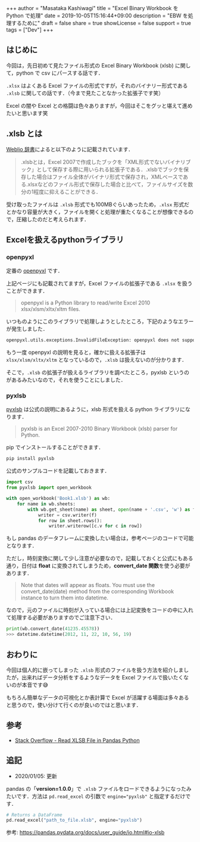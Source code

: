 +++
author = "Masataka Kashiwagi"
title = "Excel Binary Workbook を Python で処理"
date = 2019-10-05T15:16:44+09:00
description = "EBW を処理するために"
draft = false
share = true
showLicense = false
support = true
tags = ["Dev"]
+++

## はじめに

今回は，先日初めて見たファイル形式の Excel Binary Workbook (xlsb) に関して，python で csv にパースする話です．

`.xlsx` はよくある Excel ファイルの形式ですが，それのバイナリー形式である `.xlsb` に関しての話です．（今まで見たことなかった拡張子です笑）

Excel の闇や Excel との格闘は色々ありますが，今回はそこをグッと堪えて進めたいと思います笑

## .xlsb とは

[Weblio 辞書](https://www.weblio.jp/content/.xlsb)によると以下のように記載されています．
> .xlsbとは，Excel 2007で作成したブックを「XML形式でないバイナリブック」として保存する際に用いられる拡張子である．.xlsbでブックを保存した場合はファイル全体がバイナリ形式で保存され，XMLベースである.xlsxなどのファイル形式で保存した場合と比べて，ファイルサイズを数分の1程度に抑えることができる．

受け取ったファイルは `.xlsb` 形式でも100MBぐらいあったため，`.xlsx` 形式だとかなり容量が大きく，ファイルを開くと処理が重たくなることが想像できるので，圧縮したのだと考えられます．

## Excelを扱えるpythonライブラリ

### openpyxl

定番の [openpyxl](https://openpyxl.readthedocs.io/en/stable/) です．

上記ページにも記載されてますが，Excel ファイルの拡張子である `.xlsx` を扱うことができます．
> openpyxl is a Python library to read/write Excel 2010 xlsx/xlsm/xltx/xltm files.

いつものようにこのライブラリで処理しようとしたところ，下記のようなエラーが発生しました．

```bash
openpyxl.utils.exceptions.InvalidFileException: openpyxl does not support binary format .xlsb, please convert this file to .xlsx format if you want to open it with openpyxl
```

もう一度 openpyxl の説明を見ると，確かに扱える拡張子は `xlsx/xlsm/xltx/xltm` となっているので，`.xlsb` は扱えないのが分かります．

そこで，`.xlsb` の拡張子が扱えるライブラリを調べたところ，pyxlsb というのがあるみたいなので，それを使うことにしました．

### pyxlsb

[pyxlsb](https://github.com/wwwiiilll/pyxlsb) は公式の説明にあるように，xlsb 形式を扱える python ライブラリになります．
> pyxlsb is an Excel 2007-2010 Binary Workbook (xlsb) parser for Python.

pip でインストールすることができます．

```python
pip install pyxlsb
```

公式のサンプルコードを記載しておきます．

```python
import csv
from pyxlsb import open_workbook

with open_workbook('Book1.xlsb') as wb:
    for name in wb.sheets:
        with wb.get_sheet(name) as sheet, open(name + '.csv', 'w') as f:
            writer = csv.writer(f)
            for row in sheet.rows():
                writer.writerow([c.v for c in row])
```

もし pandas のデータフレームに変換したい場合は，参考ページのコードで可能となります．

ただし，時刻変換に関して少し注意が必要なので，記載しておくと公式にもある通り，日付は **float** に変換されてしまうため，**convert_date 関数**を使う必要があります．
> Note that dates will appear as floats. You must use the convert_date(date) method from the corresponding Workbook instance to turn them into datetime.

なので，元のファイルに時刻が入っている場合には上記変換をコードの中に入れて処理する必要がありますのでご注意下さい．

```python
print(wb.convert_date(41235.45578))
>>> datetime.datetime(2012, 11, 22, 10, 56, 19)
```

## おわりに

今回は個人的に嵌ってしまった `.xlsb` 形式のファイルを扱う方法を紹介しましたが，出来ればデータ分析をするようなデータを Excel ファイルで扱いたくないのが本音です😅

もちろん簡単なデータの可視化とか表計算で Excel が活躍する場面は多々あると思うので，使い分けて行くのが良いのではと思います．

## 参考

- [Stack Overflow - Read XLSB File in Pandas Python](https://stackoverflow.com/questions/45019778/read-xlsb-file-in-pandas-python)

## 追記

- 2020/01/05: 更新

pandas の「**version=1.0.0**」で `.xlsb` ファイルをロードできるようになったみたいです．方法は `pd.read_excel` の引数で `engine="pyxlsb"` と指定するだけです．

```python
# Returns a DataFrame
pd.read_excel("path_to_file.xlsb", engine="pyxlsb")
```

参考: https://pandas.pydata.org/docs/user_guide/io.html#io-xlsb
